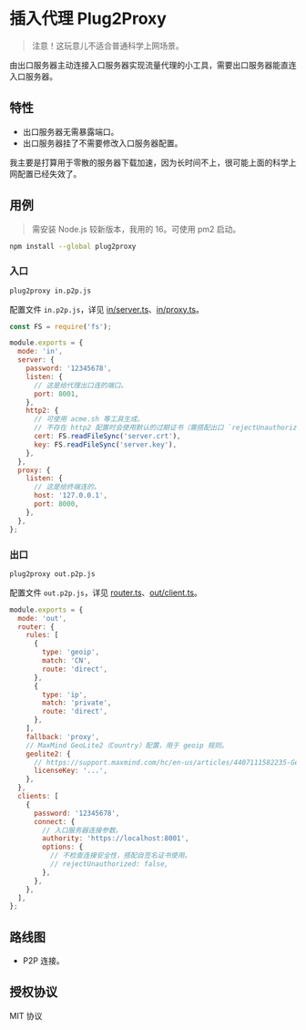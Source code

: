 # 插入代理 Plug2Proxy

> 注意！这玩意儿不适合普通科学上网场景。

由出口服务器主动连接入口服务器实现流量代理的小工具，需要出口服务器能直连入口服务器。

## 特性

- 出口服务器无需暴露端口。
- 出口服务器挂了不需要修改入口服务器配置。

我主要是打算用于零散的服务器下载加速，因为长时间不上，很可能上面的科学上网配置已经失效了。

## 用例

> 需安装 Node.js 较新版本，我用的 16。可使用 pm2 启动。

```sh
npm install --global plug2proxy
```

### 入口

```sh
plug2proxy in.p2p.js
```

配置文件 `in.p2p.js`，详见 [in/server.ts](./src/library/in/server.ts)、[in/proxy.ts](./src/library/in/proxy.ts)。

```js
const FS = require('fs');

module.exports = {
  mode: 'in',
  server: {
    password: '12345678',
    listen: {
      // 这是给代理出口连的端口。
      port: 8001,
    },
    http2: {
      // 可使用 acme.sh 等工具生成。
      // 不存在 http2 配置时会使用默认的过期证书（需搭配出口 `rejectUnauthorized: false`）使用。
      cert: FS.readFileSync('server.crt'),
      key: FS.readFileSync('server.key'),
    },
  },
  proxy: {
    listen: {
      // 这是给终端连的。
      host: '127.0.0.1',
      port: 8000,
    },
  },
};
```

### 出口

```sh
plug2proxy out.p2p.js
```

配置文件 `out.p2p.js`，详见 [router.ts](./src/library/router/router.ts)、[out/client.ts](./src/library/out/client.ts)。

```js
module.exports = {
  mode: 'out',
  router: {
    rules: [
      {
        type: 'geoip',
        match: 'CN',
        route: 'direct',
      },
      {
        type: 'ip',
        match: 'private',
        route: 'direct',
      },
    ],
    fallback: 'proxy',
    // MaxMind GeoLite2（Country）配置，用于 geoip 规则。
    geolite2: {
      // https://support.maxmind.com/hc/en-us/articles/4407111582235-Generate-a-License-Key
      licenseKey: '...',
    },
  },
  clients: [
    {
      password: '12345678',
      connect: {
        // 入口服务器连接参数。
        authority: 'https://localhost:8001',
        options: {
          // 不检查连接安全性，搭配自签名证书使用。
          // rejectUnauthorized: false,
        },
      },
    },
  ],
};
```

## 路线图

- P2P 连接。

## 授权协议

MIT 协议
